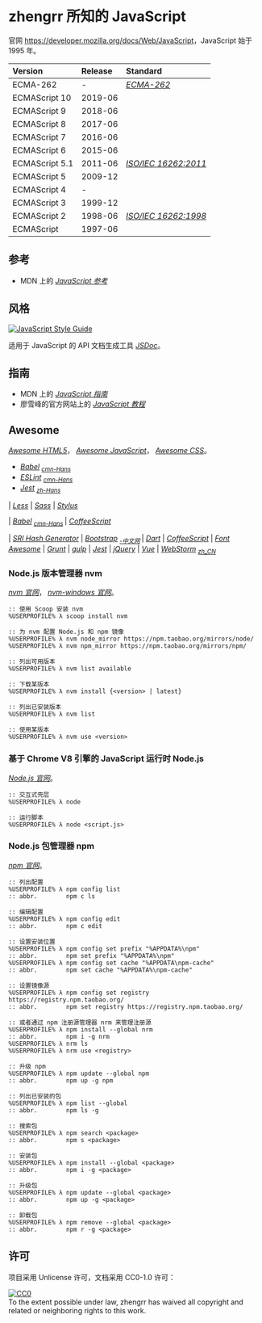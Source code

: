 # zhengrr 所知的 JavaScript

官网 <https://developer.mozilla.org/docs/Web/JavaScript>，JavaScript 始于 1995 年。

| Version        | Release | Standard |
|:-------------- |:------- |:-------- |
| ECMA-262       | -       | [*ECMA-262*](http://ecma-international.org/publications/standards/Ecma-262.htm)
| ECMAScript 10  | 2019-06 |
| ECMAScript 9   | 2018-06 |
| ECMAScript 8   | 2017-06 |
| ECMAScript 7   | 2016-06 |
| ECMAScript 6   | 2015-06 |
| ECMAScript 5.1 | 2011-06 | [*ISO/IEC 16262:2011*](https://iso.org/standard/55755.html)
| ECMAScript 5   | 2009-12 |
| ECMAScript 4   | -       |
| ECMAScript 3   | 1999-12 |
| ECMAScript 2   | 1998-06 | [*ISO/IEC 16262:1998*](https://iso.org/standard/29696.html)
| ECMAScript     | 1997-06 |

## 参考

*   MDN 上的 [*JavaScript 参考*](https://developer.mozilla.org/docs/Web/JavaScript/Reference)

## 风格

[![JavaScript Style Guide](https://cdn.rawgit.com/standard/standard/master/badge.svg)](https://github.com/standard/standard)

适用于 JavaScript 的 API 文档生成工具 [*JSDoc*](http://jsdoc.app/)。

## 指南

*   MDN 上的 [*JavaScript 指南*](https://developer.mozilla.org/docs/Web/JavaScript/Guide)
*   廖雪峰的官方网站上的 [*JavaScript 教程*](https://liaoxuefeng.com/wiki/1022910821149312)

## Awesome

[*Awesome HTML5*](https://github.com/diegocard/awesome-html5)，
[*Awesome JavaScript*](https://github.com/sorrycc/awesome-javascript)，
[*Awesome CSS*](https://github.com/awesome-css-group/awesome-css)。

*   [*Babel*](https://babeljs.io/) <sub>
        [*cmn-Hans*](https://babeljs.cn/) </sub>
*   [*ESLint*](https://eslint.org/) <sub>
        [*cmn-Hans*](https://eslint.bootcss.com/) </sub>
*   [*Jest*](https://jestjs.io/) <sub>
        [*zh-Hans*](https://jestjs.io/zh-Hans/)

| [*Less*](http://lesscss.org/)
| [*Sass*](https://sass-lang.com/)
| [*Stylus*](http://stylus-lang.com/)

| [*Babel*](https://babeljs.io/) <sub>
      [*cmn-Hans*](https://babeljs.cn/) </sub>
| [*CoffeeScript*](https://coffeescript.org/)

| [*SRI Hash Generator*](https://www.srihash.org)
| [*Bootstrap*](https://getbootstrap.com/) <sub>
      [*-中文网*](http://www.bootcss.com/) </sub>
| [*Dart*](https://dartlang.org/)
| [*CoffeeScript*](https://coffeescript.org/)
| [*Font Awesome*](https://fontawesome.com/)
| [*Grunt*](https://gruntjs.com/)
| [*gulp*](https://gulpjs.com/)
| [*Jest*](https://jestjs.io/)
| [*jQuery*](https://jquery.com/)
| [*Vue*](https://vuejs.org/)
| [*WebStorm*](https://jetbrains.com/webstorm/) <sub>
      [*zh_CN*](https://github.com/pingfangx/jetbrains-in-chinese/tree/master/WebStorm) </sub>

### Node.js 版本管理器 nvm

[*nvm 官网*](https://github.com/nvm-sh/nvm)，
[*nvm-windows 官网*](https://github.com/coreybutler/nvm-windows)。

```cmder
:: 使用 Scoop 安装 nvm
%USERPROFILE% λ scoop install nvm

:: 为 nvm 配置 Node.js 和 npm 镜像
%USERPROFILE% λ nvm node_mirror https://npm.taobao.org/mirrors/node/
%USERPROFILE% λ nvm npm_mirror https://npm.taobao.org/mirrors/npm/

:: 列出可用版本
%USERPROFILE% λ nvm list available

:: 下载某版本
%USERPROFILE% λ nvm install {<version> | latest}

:: 列出已安装版本
%USERPROFILE% λ nvm list

:: 使用某版本
%USERPROFILE% λ nvm use <version>
```

### 基于 Chrome V8 引擎的 JavaScript 运行时 Node.js

[*Node.js 官网*](https://nodejs.org/)。

```cmder
:: 交互式壳层
%USERPROFILE% λ node

:: 运行脚本
%USERPROFILE% λ node <script.js>
```

### Node.js 包管理器 npm

[*npm 官网*](https://npmjs.com/)。

```cmder
:: 列出配置
%USERPROFILE% λ npm config list
:: abbr.        npm c ls

:: 编辑配置
%USERPROFILE% λ npm config edit
:: abbr.        npm c edit

:: 设置安装位置
%USERPROFILE% λ npm config set prefix "%APPDATA%\npm"
:: abbr.        npm set prefix "%APPDATA%\npm"
%USERPROFILE% λ npm config set cache "%APPDATA\npm-cache"
:: abbr.        npm set cache "%APPDATA%\npm-cache"

:: 设置镜像源
%USERPROFILE% λ npm config set registry https://registry.npm.taobao.org/
:: abbr.        npm set registry https://registry.npm.taobao.org/

:: 或者通过 npm 注册源管理器 nrm 来管理注册源
%USERPROFILE% λ npm install --global nrm
:: abbr.        npm i -g nrm
%USERPROFILE% λ nrm ls
%USERPROFILE% λ nrm use <registry>

:: 升级 npm
%USERPROFILE% λ npm update --global npm
:: abbr.        npm up -g npm

:: 列出已安装的包
%USERPROFILE% λ npm list --global
:: abbr.        npm ls -g

:: 搜索包
%USERPROFILE% λ npm search <package>
:: abbr.        npm s <package>

:: 安装包
%USERPROFILE% λ npm install --global <package>
:: abbr.        npm i -g <package>

:: 升级包
%USERPROFILE% λ npm update --global <package>
:: abbr.        npm up -g <package>

:: 卸载包
%USERPROFILE% λ npm remove --global <package>
:: abbr.        npm r -g <package>
```

## 许可

项目采用 Unlicense 许可，文档采用 CC0-1.0 许可：

<p xmlns:dct="https://purl.org/dc/terms/">
  <a rel="license"
     href="https://creativecommons.org/publicdomain/zero/1.0/">
    <img src="https://licensebuttons.net/p/zero/1.0/88x31.png" style="border-style: none;" alt="CC0" />
  </a>
  <br />
  To the extent possible under law,
  <span resource="[_:publisher]" rel="dct:publisher">
    <span property="dct:title">zhengrr</span></span>
  has waived all copyright and related or neighboring rights to this work.
</p>

